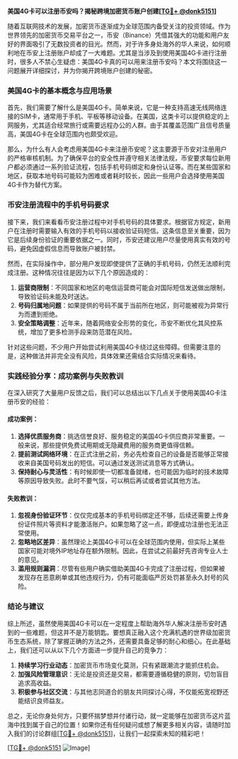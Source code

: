 **美国4G卡可以注册币安吗？揭秘跨境加密货币账户创建[[TG💪+ @donk5151](https://t.me/s/donk5151)]**

随着互联网技术的发展，加密货币逐渐成为全球范围内备受关注的投资领域。作为世界领先的加密货币交易平台之一，币安（Binance）凭借其强大的功能和用户友好的界面吸引了无数投资者的目光。然而，对于许多身处海外的华人来说，如何顺利地在币安上注册账户却成了一大难题。尤其是当涉及到使用美国4G卡进行注册时，很多人不禁心生疑虑：美国4G卡真的可以用来注册币安吗？本文将围绕这一问题展开详细探讨，并为你揭开跨境账户创建的秘密。

### 美国4G卡的基本概念与应用场景

首先，我们需要了解什么是美国4G卡。简单来说，它是一种支持高速无线网络连接的SIM卡，通常用于手机、平板等移动设备。在美国，这类卡可以提供稳定的上网服务，尤其适合经常旅行或需要远程办公的人群。由于其覆盖范围广且信号质量高，美国4G卡在全球范围内也颇受欢迎。

那么，为什么有人会考虑用美国4G卡来注册币安呢？这主要源于币安对注册用户的严格审核机制。为了确保平台的安全性并遵守相关法律法规，币安要求每位新用户都必须通过一系列验证流程，包括手机号码绑定和身份认证等。而在某些国家和地区，获取本地号码可能较为困难或者耗时较长，因此一些用户会选择使用美国4G卡作为替代方案。

### 币安注册流程中的手机号码要求

接下来，我们来看看币安注册过程中对手机号码的具体要求。根据官方规定，新用户在注册时需要输入有效的手机号码以接收验证码短信。这条信息至关重要，因为它是后续身份验证的重要依据之一。同时，币安还建议用户尽量使用真实有效的号码，避免因虚假信息而导致账户被封禁。

然而，在实际操作中，部分用户发现即使提供了正确的手机号码，仍然无法顺利完成注册。这种情况往往是因为以下几个原因造成的：

1. **运营商限制**：不同国家和地区的电信运营商可能会对国际短信发送做出限制，导致验证码未能及时送达。
2. **号码归属地问题**：如果提供的号码不属于当前所在地区，则可能被视为异常行为而遭到拒绝。
3. **安全策略调整**：近年来，随着网络安全形势的变化，币安不断优化其风控系统，增加了更多检测手段来防范潜在风险。

针对这些问题，不少用户开始尝试利用美国4G卡绕过这些障碍。但需要注意的是，这种做法并非完全没有风险，具体效果还需结合实际情况来看待。

### 实践经验分享：成功案例与失败教训

在深入研究了大量用户反馈之后，我们可以总结出以下几点关于使用美国4G卡注册币安的经验：

#### 成功案例：
1. **选择优质服务商**：挑选信誉良好、服务稳定的美国4G卡供应商非常重要。一般来说，那些提供免费试用期或无隐藏费用的服务商更值得信赖。
2. **提前测试网络环境**：在正式注册之前，务必先检查自己的设备是否能够正常接收来自美国号码发出的短信。可以通过发送测试消息等方式确认。
3. **保持耐心与灵活性**：有时候即使一切都准备就绪，也可能因为临时的技术故障等原因导致失败。此时不要气馁，可以稍后再试或者尝试其他方法。

#### 失败教训：
1. **忽视身份验证环节**：仅仅完成基本的手机号码绑定还不够，后续还需要上传身份证件照片等资料才能激活账户。如果忽略了这一点，即便成功注册也无法正常使用。
2. **忽略地区差异**：虽然理论上美国4G卡可以在全球范围内使用，但实际上某些国家可能对境外IP地址存在额外限制。因此，在尝试之前最好先咨询专业人士的意见。
3. **滥用规则漏洞**：尽管有些用户确实借助美国4G卡完成了注册过程，但如果被发现存在恶意刷单或其他违规行为，仍有可能面临严厉处罚甚至永久封号的风险。

### 结论与建议

综上所述，虽然使用美国4G卡可以在一定程度上帮助海外华人解决注册币安时遇到的一些难题，但这并不是万能钥匙。要想真正融入这个充满机遇的世界级加密货币生态系统，除了掌握正确的方法之外，还需要具备足够的耐心和细心。在此基础上，我们还可以从以下几个方面进一步提升自己的竞争力：

1. **持续学习行业动态**：加密货币市场变化莫测，只有紧跟潮流才能抓住机会。
2. **加强风险管理意识**：无论是投资还是交易，都需要遵循稳健的原则，切勿盲目追求高收益。
3. **积极参与社区交流**：与其他志同道合的朋友共同探讨心得，不仅能拓宽视野还能结识良师益友。

总之，无论你身处何方，只要怀揣梦想并付诸行动，就一定能够在加密货币这片蓝海中找到属于自己的位置！如果你还有任何疑问或想了解更多相关内容，请随时加入我们的讨论群组[[TG💪+ @donk5151](https://t.me/s/donk5151)]，让我们一起探索未知的精彩吧！

[[TG💪+ @donk5151](https://t.me/s/donk5151) ![Image](https://i.postimg.cc/rwNCRYN7/Snipaste-2025-04-30-17-27-05.png)]